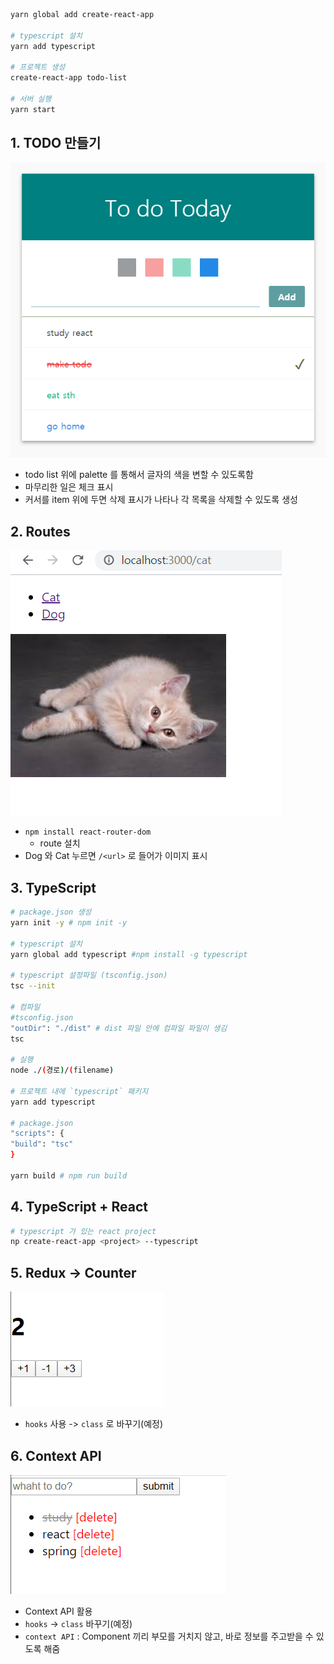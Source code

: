 ```bash
yarn global add create-react-app

# typescript 설치
yarn add typescript

# 프로젝트 생성
create-react-app todo-list

# 서버 실행
yarn start
```



## 1. TODO 만들기

![](image/todolist.PNG)

- todo list 위에 palette 를 통해서 글자의 색을 변할 수 있도록함
- 마무리한 일은 체크 표시
- 커서를 item 위에 두면 삭제 표시가 나타나 각 목록을 삭제할 수 있도록 생성



## 2. Routes

![routes](image/routes.PNG)

- `npm install react-router-dom` 
  - route 설치
- Dog 와 Cat 누르면 `/<url>` 로 들어가 이미지 표시



## 3. TypeScript

```bash
# package.json 생성
yarn init -y # npm init -y

# typescript 설치
yarn global add typescript #npm install -g typescript

# typescript 설정파일 (tsconfig.json)
tsc --init

# 컴파일
#tsconfig.json
"outDir": "./dist" # dist 파일 안에 컴파일 파일이 생김
tsc

# 실행
node ./(경로)/(filename)

# 프로젝트 내에 `typescript` 패키지
yarn add typescript

# package.json
"scripts": {
"build": "tsc"
}

yarn build # npm run build
```



## 4. TypeScript + React

```bash
# typescript 가 있는 react project
np create-react-app <project> --typescript
```



## 5. Redux -> Counter

![counter](image/counter.PNG)

- `hooks` 사용 -> `class` 로 바꾸기(예정)



## 6. Context API

![todo-context](image/todo-context.PNG)

- Context API 활용
- `hooks` -> `class` 바꾸기(예정)
- `context API` : Component 끼리 부모를 거치지 않고, 바로 정보를 주고받을 수 있도록 해줌
